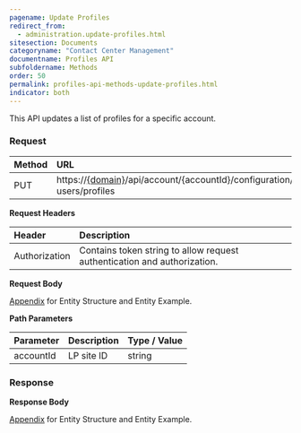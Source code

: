 ```yaml
---
pagename: Update Profiles
redirect_from:
  - administration.update-profiles.html
sitesection: Documents
categoryname: "Contact Center Management"
documentname: Profiles API
subfoldername: Methods
order: 50
permalink: profiles-api-methods-update-profiles.html
indicator: both
---
```


This API updates a list of profiles for a specific account.

### Request

 |Method | URL |
 |:--- | :--- |
 |PUT | https://[{domain}](/agent-domain-domain-api.html)/api/account/{accountId}/configuration/le-users/profiles |

**Request Headers**

| Header | Description |
 |:--- | :--- |
 |Authorization  |Contains token string to allow request authentication and authorization. |

**Request Body**

[Appendix](administration-profiles-appendix.html) for Entity Structure and Entity Example.

**Path Parameters**

 |Parameter | Description  |Type / Value |
 |:---|  :--- | :--- |
 |accountId | LP site ID | string  |

### Response

**Response Body**

[Appendix](administration-profiles-appendix.html) for Entity Structure and Entity Example.